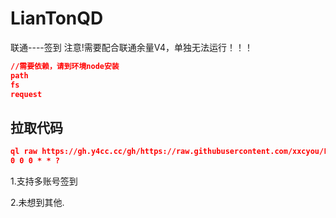 # LianTonQD
联通----签到 注意!需要配合联通余量V4，单独无法运行！！！

```json
//需要依赖，请到环境node安装
path
fs
request
```
## 拉取代码
```json
ql raw https://gh.y4cc.cc/gh/https://raw.githubusercontent.com/xxcyou/LianTonQD/main/LianTonQD.js
0 0 0 * * ?
```
1.支持多账号签到

2.未想到其他.